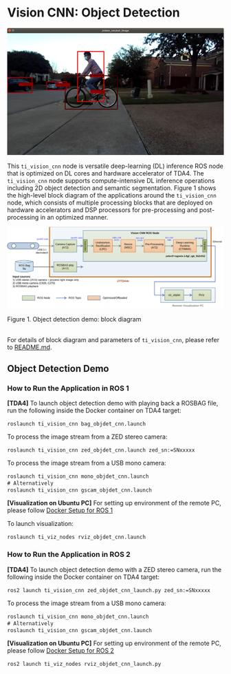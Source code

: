 Vision CNN: Object Detection
============================

![](docs/objdet_rviz.png)
<br />

This `ti_vision_cnn` node is versatile deep-learning (DL) inference ROS node that is optimized on DL cores and hardware accelerator of TDA4. The `ti_vision_cnn` node supports compute-intensive DL inference operations including 2D object detection and semantic segmentation. Figure 1 shows the high-level block diagram of the applications around the `ti_vision_cnn` node, which consists of multiple processing blocks that are deployed on hardware accelerators and DSP processors for pre-processing and post-processing in an optimized manner.

![](docs/objdet_demo_block_diagram.svg)
<figcaption>Figure 1. Object detection demo: block diagram</figcaption>
<br />

For details of block diagram and parameters of `ti_vision_cnn`, please refer to [README.md](./README.md).

## Object Detection Demo

### How to Run the Application in ROS 1

**[TDA4]** To launch object detection demo with playing back a ROSBAG file, run the following inside the Docker container on TDA4 target:
```
roslaunch ti_vision_cnn bag_objdet_cnn.launch
```
To process the image stream from a ZED stereo camera:
```
roslaunch ti_vision_cnn zed_objdet_cnn.launch zed_sn:=SNxxxxx
```
To process the image stream from a USB mono camera:
```
roslaunch ti_vision_cnn mono_objdet_cnn.launch
# Alternatively
roslaunch ti_vision_cnn gscam_objdet_cnn.launch
```

**[Visualization on Ubuntu PC]** For setting up environment of the remote PC, please follow [Docker Setup for ROS 1](../../../docker/setting_docker_ros1.md)

To launch visualization:
```
roslaunch ti_viz_nodes rviz_objdet_cnn.launch
```
### How to Run the Application in ROS 2

**[TDA4]** To launch object detection demo with a ZED stereo camera, run the following inside the Docker container on TDA4 target:
```
ros2 launch ti_vision_cnn zed_objdet_cnn_launch.py zed_sn:=SNxxxxx
```
To process the image stream from a USB mono camera:
```
roslaunch ti_vision_cnn mono_objdet_cnn.launch
# Alternatively
roslaunch ti_vision_cnn gscam_objdet_cnn.launch
```
<!-- To launch object detection demo with playing back a ROSBAG file, run the following inside the Docker container on TDA4 target:
```
ros2 launch ti_vision_cnn bag_objdet_cnn_launch.py
``` -->

**[Visualization on Ubuntu PC]** For setting up environment of the remote PC, please follow [Docker Setup for ROS 2](../../../docker/setting_docker_ros2.md)

```
ros2 launch ti_viz_nodes rviz_objdet_cnn_launch.py
```
